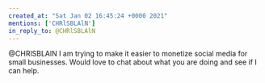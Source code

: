 ```yaml
---
created_at: "Sat Jan 02 16:45:24 +0000 2021"
mentions: ['CHRlSBLAlN']
in_reply_to: @CHRlSBLAlN
---
```


@CHRlSBLAlN I am trying to make it easier to monetize social media for small businesses. Would love to chat about what you are doing and see if I can help.